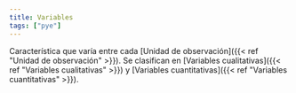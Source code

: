 ```yaml
---
title: Variables
tags: ["pye"]
---
```

Característica que varía entre cada [Unidad de observación]({{< ref "Unidad de observación" >}}). Se clasifican en [Variables cualitativas]({{< ref "Variables cualitativas" >}}) y [Variables cuantitativas]({{< ref "Variables cuantitativas" >}}).